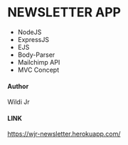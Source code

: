 # NEWSLETTER APP

* NodeJS
* ExpressJS
* EJS
* Body-Parser
* Mailchimp API
* MVC Concept

#### Author
Wildi Jr

#### LINK
https://wjr-newsletter.herokuapp.com/